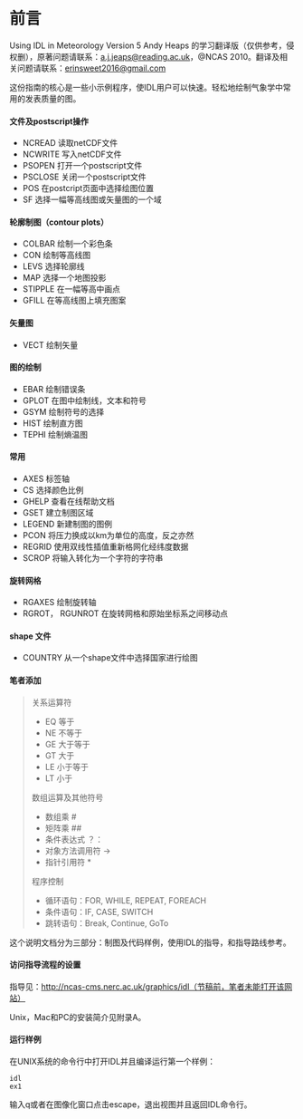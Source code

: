 # 前言

Using IDL in Meteorology Version 5 Andy Heaps 的学习翻译版（仅供参考，侵权删），原著问题请联系：a.j.jeaps@reading.ac.uk，@NCAS 2010。翻译及相关问题请联系：erinsweet2016@gmail.com

这份指南的核心是一些小示例程序，使IDL用户可以快速。轻松地绘制气象学中常用的发表质量的图。

#### 文件及postscript操作

* NCREAD 读取netCDF文件
* NCWRITE 写入netCDF文件
* PSOPEN 打开一个postscript文件
* PSCLOSE 关闭一个postscript文件
* POS 在postcript页面中选择绘图位置
* SF 选择一幅等高线图或矢量图的一个域

#### 轮廓制图（contour plots）

* COLBAR 绘制一个彩色条
* CON 绘制等高线图
* LEVS 选择轮廓线
* MAP 选择一个地图投影
* STIPPLE 在一幅等高中画点
* GFILL 在等高线图上填充图案

#### 矢量图

* VECT 绘制矢量

#### 图的绘制

* EBAR 绘制错误条
* GPLOT 在图中绘制线，文本和符号
* GSYM 绘制符号的选择
* HIST 绘制直方图
* TEPHI 绘制熵温图

#### 常用

* AXES 标签轴
* CS 选择颜色比例
* GHELP 查看在线帮助文档
* GSET 建立制图区域
* LEGEND 新建制图的图例
* PCON 将压力换成以km为单位的高度，反之亦然
* REGRID 使用双线性插值重新格网化经纬度数据
* SCROP 将输入转化为一个字符的字符串

#### 旋转网格

* RGAXES 绘制旋转轴
* RGROT， RGUNROT 在旋转网格和原始坐标系之间移动点

#### shape 文件

* COUNTRY 从一个shape文件中选择国家进行绘图

#### 笔者添加

> 关系运算符
>
> * EQ 等于
> * NE 不等于
> * GE 大于等于
> * GT 大于
> * LE 小于等于
> * LT 小于
>
> 数组运算及其他符号
>
> * 数组乘 \#
> * 矩阵乘 \#\#
> * 条件表达式 ？：
> * 对象方法调用符 -&gt;
> * 指针引用符 \*
>
> 程序控制
>
> * 循环语句：FOR, WHILE, REPEAT, FOREACH
> * 条件语句：IF, CASE, SWITCH
> * 跳转语句：Break, Continue, GoTo



这个说明文档分为三部分：制图及代码样例，使用IDL的指导，和指导路线参考。

#### 访问指导流程的设置

指导见：http://ncas-cms.nerc.ac.uk/graphics/idl（节稿前，笔者未能打开该网站）

Unix，Mac和PC的安装简介见附录A。



#### 运行样例

在UNIX系统的命令行中打开IDL并且编译运行第一个样例：

```text
idl
ex1
```

输入q或者在图像化窗口点击escape，退出视图并且返回IDL命令行。



